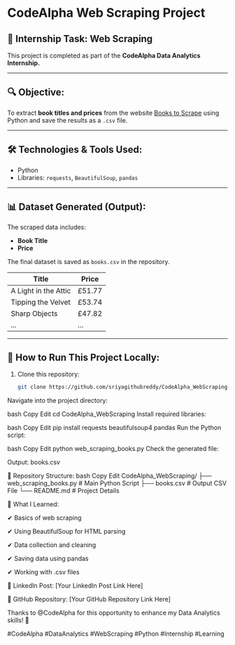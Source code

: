 # CodeAlpha Web Scraping Project

## 📌 Internship Task: Web Scraping  
This project is completed as part of the **CodeAlpha Data Analytics Internship.**

---

## 🔍 Objective:
To extract **book titles and prices** from the website [Books to Scrape](http://books.toscrape.com/) using Python and save the results as a `.csv` file.

---

## 🛠️ Technologies & Tools Used:
- Python
- Libraries: `requests`, `BeautifulSoup`, `pandas`

---

## 📊 Dataset Generated (Output):
The scraped data includes:
- **Book Title**
- **Price**

The final dataset is saved as `books.csv` in the repository.

| Title              | Price  |
|--------------------|--------|
| A Light in the Attic | £51.77 |
| Tipping the Velvet | £53.74 |
| Sharp Objects      | £47.82 |
| ...                | ...    |

---

## 🚀 How to Run This Project Locally:
1. Clone this repository:
   ```bash
   git clone https://github.com/sriyagithubreddy/CodeAlpha_WebScraping.git
Navigate into the project directory:

bash
Copy
Edit
cd CodeAlpha_WebScraping
Install required libraries:

bash
Copy
Edit
pip install requests beautifulsoup4 pandas
Run the Python script:

bash
Copy
Edit
python web_scraping_books.py
Check the generated file:

Output: books.csv

📂 Repository Structure:
bash
Copy
Edit
CodeAlpha_WebScraping/
├── web_scraping_books.py   # Main Python Script
├── books.csv                # Output CSV File
└── README.md                # Project Details

📝 What I Learned:

✔ Basics of web scraping

✔ Using BeautifulSoup for HTML parsing

✔ Data collection and cleaning

✔ Saving data using pandas

✔ Working with .csv files

🔗 LinkedIn Post:
[Your LinkedIn Post Link Here]

🔗 GitHub Repository:
[Your GitHub Repository Link Here]

Thanks to @CodeAlpha for this opportunity to enhance my Data Analytics skills! 🚀

#CodeAlpha #DataAnalytics #WebScraping #Python #Internship #Learning
